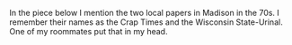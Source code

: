 In the piece below I mention the two local papers in Madison in the 70s. I remember their names as the Crap Times and the Wisconsin State-Urinal. One of my roommates put that in my head.  
